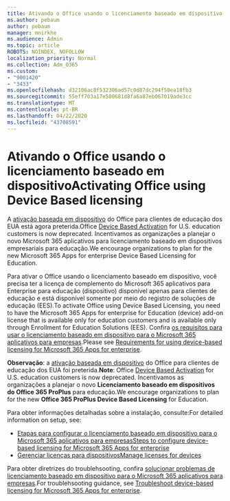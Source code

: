 ```yaml
---
title: Ativando o Office usando o licenciamento baseado em dispositivo
ms.author: pebaum
author: pebaum
manager: mnirkhe
ms.audience: Admin
ms.topic: article
ROBOTS: NOINDEX, NOFOLLOW
localization_priority: Normal
ms.collection: Adm_O365
ms.custom:
- "9001420"
- "3433"
ms.openlocfilehash: d32106ac8f532306ad57c0d87dc294f50ea18fb3
ms.sourcegitcommit: 55eff703a17e500681d8fa6a87eb067019ade3cc
ms.translationtype: MT
ms.contentlocale: pt-BR
ms.lasthandoff: 04/22/2020
ms.locfileid: "43708591"
---
```

# <a name="activating-office-using-device-based-licensing"></a><span data-ttu-id="530cb-102">Ativando o Office usando o licenciamento baseado em dispositivo</span><span class="sxs-lookup"><span data-stu-id="530cb-102">Activating Office using Device Based licensing</span></span>

<span data-ttu-id="530cb-103">A [ativação baseada em dispositivo](https://aka.ms/officedba) do Office para clientes de educação dos EUA está agora preterida.</span><span class="sxs-lookup"><span data-stu-id="530cb-103">Office [Device Based Activation](https://aka.ms/officedba) for U.S. education customers is now deprecated.</span></span> <span data-ttu-id="530cb-104">Incentivamos as organizações a planejar o novo Microsoft 365 aplicativos para licenciamento baseado em dispositivos empresariais para educação.</span><span class="sxs-lookup"><span data-stu-id="530cb-104">We encourage organizations to plan for the new Microsoft 365 Apps for enterprise Device Based Licensing for Education.</span></span>

<span data-ttu-id="530cb-105">Para ativar o Office usando o licenciamento baseado em dispositivo, você precisa ter a licença de complemento do Microsoft 365 aplicativos para Enterprise para educação (dispositivo) disponível apenas para clientes de educação e está disponível somente por meio do registro de soluções de educação (EES).</span><span class="sxs-lookup"><span data-stu-id="530cb-105">To activate Office using Device Based Licensing, you need to have the Microsoft 365 Apps for enterprise for Education (device) add-on license that is available only for education customers and is available only through Enrollment for Education Solutions (EES).</span></span> <span data-ttu-id="530cb-106">Confira [os requisitos para usar o licenciamento baseado em dispositivo para o Microsoft 365 aplicativos para empresas](https://docs.microsoft.com/deployoffice/device-based-licensing#requirements-for-using-device-based-licensing-for-office-365-proplus).</span><span class="sxs-lookup"><span data-stu-id="530cb-106">Please see [Requirements for using device-based licensing for Microsoft 365 Apps for enterprise](https://docs.microsoft.com/deployoffice/device-based-licensing#requirements-for-using-device-based-licensing-for-office-365-proplus).</span></span>

<span data-ttu-id="530cb-107">**Observação**: a [ativação baseada em dispositivo](https://aka.ms/officedba) do Office para clientes de educação dos EUA foi preterida.</span><span class="sxs-lookup"><span data-stu-id="530cb-107">**Note**: Office [Device Based Activation](https://aka.ms/officedba) for U.S. education customers is now deprecated.</span></span> <span data-ttu-id="530cb-108">Incentivamos as organizações a planejar o novo **Licenciamento baseado em dispositivos do Office 365 ProPlus** para educação.</span><span class="sxs-lookup"><span data-stu-id="530cb-108">We encourage organizations to plan for the new **Office 365 ProPlus Device Based Licensing** for Education.</span></span>

<span data-ttu-id="530cb-109">Para obter informações detalhadas sobre a instalação, consulte:</span><span class="sxs-lookup"><span data-stu-id="530cb-109">For detailed information on setup, see:</span></span>

- [<span data-ttu-id="530cb-110">Etapas para configurar o licenciamento baseado em dispositivo para o Microsoft 365 aplicativos para empresas</span><span class="sxs-lookup"><span data-stu-id="530cb-110">Steps to configure device-based licensing for Microsoft 365 Apps for enterprise</span></span>](https://docs.microsoft.com/deployoffice/device-based-licensing#steps-to-configure-device-based-licensing-for-office-365-proplus)
- [<span data-ttu-id="530cb-111">Gerenciar licenças para dispositivos</span><span class="sxs-lookup"><span data-stu-id="530cb-111">Manage licenses for devices</span></span>](https://docs.microsoft.com/Office365/Admin/misc/manage-licenses-for-devices)

<span data-ttu-id="530cb-112">Para obter diretrizes do troublehsooting, confira [solucionar problemas de licenciamento baseado em dispositivo para o Microsoft 365 aplicativos para empresas](https://docs.microsoft.com/deployoffice/device-based-licensing#troubleshoot-device-based-licensing-for-office-365-proplus).</span><span class="sxs-lookup"><span data-stu-id="530cb-112">For troublehsooting guidance, see [Troubleshoot device-based licensing for Microsoft 365 Apps for enterprise](https://docs.microsoft.com/deployoffice/device-based-licensing#troubleshoot-device-based-licensing-for-office-365-proplus).</span></span>
